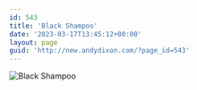 ```yaml
---
id: 543
title: 'Black Shampoo'
date: '2023-03-17T13:45:12+00:00'
layout: page
guid: 'http://new.andydixon.com/?page_id=543'
---
```


![Black Shampoo](https://i0.wp.com/assets.g8x2.ldn.idrivee2-23.com/posters/Black%20Shampoo%2001.jpg?w=1200&ssl=1 "Black Shampoo")
